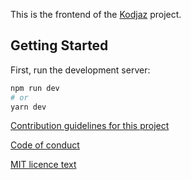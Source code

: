 This is the frontend of the [Kodjaz](https://github.com/devkurultay/kodjaz_backend) project.

## Getting Started

First, run the development server:

```bash
npm run dev
# or
yarn dev
```

[Contribution guidelines for this project](CONTRIBUTING.md)


[Code of conduct](CODE_OF_CONDUCT.md)


[MIT licence text](LICENSE)